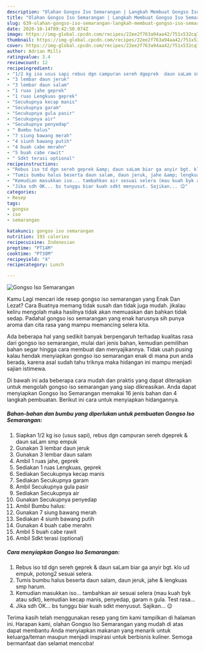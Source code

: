 ```yaml
---
description: "Olahan Gongso Iso Semarangan | Langkah Membuat Gongso Iso Semarangan Yang Bisa Manjain Lidah"
title: "Olahan Gongso Iso Semarangan | Langkah Membuat Gongso Iso Semarangan Yang Bisa Manjain Lidah"
slug: 639-olahan-gongso-iso-semarangan-langkah-membuat-gongso-iso-semarangan-yang-bisa-manjain-lidah
date: 2020-10-14T09:42:50.074Z
image: https://img-global.cpcdn.com/recipes/22ee2f763a94aa42/751x532cq70/gongso-iso-semarangan-foto-resep-utama.jpg
thumbnail: https://img-global.cpcdn.com/recipes/22ee2f763a94aa42/751x532cq70/gongso-iso-semarangan-foto-resep-utama.jpg
cover: https://img-global.cpcdn.com/recipes/22ee2f763a94aa42/751x532cq70/gongso-iso-semarangan-foto-resep-utama.jpg
author: Adrian Mills
ratingvalue: 3.4
reviewcount: 12
recipeingredient:
- "1/2 kg iso usus sapi rebus dgn campuran sereh dgeprek  daun saLam smp empuk"
- "3 lembar daun jeruk"
- "3 lembar daun salam"
- "1 ruas jahe geprek"
- "1 ruas Lengkuas geprek"
- "Secukupnya kecap manis"
- "Secukupnya garam"
- "Secukupnya gula pasir"
- "Secukupnya air"
- "Secukupnya penyedap"
- " Bumbu halus"
- "7 siung bawang merah"
- "4 siunh bawang putih"
- "4 buah cabe merahn"
- "5 buah cabe rawit"
- " Sdkt terasi optional"
recipeinstructions:
- "Rebus iso td dgn sereh geprek &amp; daun saLam biar ga anyir bgt. klo ud empuk, potong2 sesuai selera."
- "Tumis bumbu halus beserta daun salam, daun jeruk, jahe &amp; lengkuas smp harum."
- "Kemudian masukkan iso... tambahkan air sesuai selera (mau kuah byk atau sdkt), kemudian kecap manis, penyedap, garam n gula. Test rasa..."
- "Jika sdh OK... bs tunggu biar kuah sdkt menyusut. Sajikan... 😉"
categories:
- Resep
tags:
- gongso
- iso
- semarangan

katakunci: gongso iso semarangan 
nutrition: 193 calories
recipecuisine: Indonesian
preptime: "PT14M"
cooktime: "PT38M"
recipeyield: "4"
recipecategory: Lunch

---
```



![Gongso Iso Semarangan](https://img-global.cpcdn.com/recipes/22ee2f763a94aa42/751x532cq70/gongso-iso-semarangan-foto-resep-utama.jpg)

Kamu Lagi mencari ide resep gongso iso semarangan yang Enak Dan Lezat? Cara Buatnya memang tidak susah dan tidak juga mudah. jikalau keliru mengolah maka hasilnya tidak akan memuaskan dan bahkan tidak sedap. Padahal gongso iso semarangan yang enak harusnya sih punya aroma dan cita rasa yang mampu memancing selera kita.



Ada beberapa hal yang sedikit banyak berpengaruh terhadap kualitas rasa dari gongso iso semarangan, mulai dari jenis bahan, kemudian pemilihan bahan segar hingga cara membuat dan menyajikannya. Tidak usah pusing kalau hendak menyiapkan gongso iso semarangan enak di mana pun anda berada, karena asal sudah tahu triknya maka hidangan ini mampu menjadi sajian istimewa.


Di bawah ini ada beberapa cara mudah dan praktis yang dapat diterapkan untuk mengolah gongso iso semarangan yang siap dikreasikan. Anda dapat menyiapkan Gongso Iso Semarangan memakai 16 jenis bahan dan 4 langkah pembuatan. Berikut ini cara untuk menyiapkan hidangannya.

<!--inarticleads1-->

##### Bahan-bahan dan bumbu yang diperlukan untuk pembuatan Gongso Iso Semarangan:

1. Siapkan 1/2 kg iso (usus sapi), rebus dgn campuran sereh dgeprek &amp; daun saLam smp empuk
1. Gunakan 3 lembar daun jeruk
1. Gunakan 3 lembar daun salam
1. Ambil 1 ruas jahe, geprek
1. Sediakan 1 ruas Lengkuas, geprek
1. Sediakan Secukupnya kecap manis
1. Sediakan Secukupnya garam
1. Ambil Secukupnya gula pasir
1. Sediakan Secukupnya air
1. Gunakan Secukupnya penyedap
1. Ambil  Bumbu halus:
1. Gunakan 7 siung bawang merah
1. Sediakan 4 siunh bawang putih
1. Gunakan 4 buah cabe merahn
1. Ambil 5 buah cabe rawit
1. Ambil  Sdkt terasi (optional)




<!--inarticleads2-->

##### Cara menyiapkan Gongso Iso Semarangan:

1. Rebus iso td dgn sereh geprek &amp; daun saLam biar ga anyir bgt. klo ud empuk, potong2 sesuai selera.
1. Tumis bumbu halus beserta daun salam, daun jeruk, jahe &amp; lengkuas smp harum.
1. Kemudian masukkan iso... tambahkan air sesuai selera (mau kuah byk atau sdkt), kemudian kecap manis, penyedap, garam n gula. Test rasa...
1. Jika sdh OK... bs tunggu biar kuah sdkt menyusut. Sajikan... 😉




Terima kasih telah menggunakan resep yang tim kami tampilkan di halaman ini. Harapan kami, olahan Gongso Iso Semarangan yang mudah di atas dapat membantu Anda menyiapkan makanan yang menarik untuk keluarga/teman maupun menjadi inspirasi untuk berbisnis kuliner. Semoga bermanfaat dan selamat mencoba!
